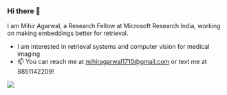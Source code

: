### Hi there 👋

I am Mihir Agarwal, a Research Fellow at Microsoft Research India, working on making embeddings better for retrieval.

- I am interested in retrieval systems and computer vision for medical imaging
- 📫 You can reach me at mihiragarwal1710@gmail.com or text me at 8851142209!
<!--
**agarwal-mihir/agarwal-mihir** is a ✨ _special_ ✨ repository because its `README.md` (this file) appears on your GitHub profile.

Here are some ideas to get you started:


- 🌱 I’m currently learning ...
- 👯 I’m looking to collaborate on ...
- 🤔 I’m looking for help with ...
- 💬 Ask me about ...
- 📫 How to reach me: ...
- 😄 Pronouns: ...
- ⚡ Fun fact: ...
-->
![](https://komarev.com/ghpvc/?username=agarwal-mihir)
